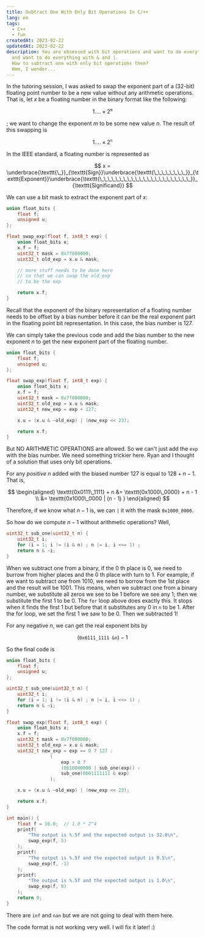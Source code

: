 ```yaml
---
title: Subtract One With Only Bit Operations In C/++
lang: en
tags: 
  - C++
  - fun
createdAt: 2023-02-22
updatedAt: 2023-02-22
description: You are obsessed with bit operations and want to do everything 
  and want to do everything with & and |. 
  How to subtract one with only bit operations then? 
  Hmm, I wonder... 
---
```


In the tutoring session, I was asked to swap the exponent part of a (32-bit) floating point number to be a new value without any arithmetic operations. That is, let $x$ be a floating number in the binary format like the following:

$$
1.\dots\times 2^{\texttt{m}}
$$

; we want to change the exponent $m$ to be some new value $n$. The result of this swapping is 

$$
1.\dots\times 2^{\texttt{n}}
$$

In the IEEE standard, a floating number is represented as 

$$
x = \underbrace{\texttt{\_}}_{\texttt{Sign}}\underbrace{\texttt{\_\_\_\_\_\_\_\_}}_{\texttt{Exponent}}\underbrace{\texttt{\_\_\_\_\_\_\_\_\_\_\_\_\_\_\_\_\_\_\_\_\_\_\_}}_{\texttt{Significand}}
$$

We can use a bit mask to extract the exponent part of $x$:

```cpp {10}
union float_bits {
    float f;
    unsigned u;
};

float swap_exp(float f, int8_t exp) {
    union float_bits x;
    x.f = f;
    uint32_t mask = 0x7f800000;
    uint32_t old_exp = x.u & mask;

    // more stuff needs to be done here
    // so that we can swap the old_exp 
    // to be the exp 

    return x.f;
}
```

Recall that the exponent of the binary representation of a floating number needs to be offset by a bias number before it can be the real exponent part in the floating point bit representation. In this case, the bias number is $127$. 

We can simply take the previous code and add the bias number to the new exponent $n$ to get the new exponent part of the floating number. 

```cpp {13}
union float_bits {
    float f;
    unsigned u;
};

float swap_exp(float f, int8_t exp) {
    union float_bits x;
    x.f = f;
    uint32_t mask = 0x7f800000;
    uint32_t old_exp = x.u & mask;
    uint32_t new_exp = exp + 127;

    x.u = (x.u & ~old_exp) | (new_exp << 23); 

    return x.f;
}
```

But NO ARITHMETIC OPERATIONS are allowed. So we can't just add the `exp` with the bias number. We need something trickier here. Ryan and I thought of a solution that uses only bit operations.

For any _positive_ $n$ added with the biased number $127$ is equal to $128 + n - 1$. That is, 

$$
\begin{aligned}
\texttt{0x0111\_1111} + n &= \texttt{0x1000\_0000} + n - 1 \\
&= \texttt{0x1000\_0000 | (n - 1) }
\end{aligned}
$$

Therefore, if we know what $n - 1$ is, we can `|` it with the mask `0x1000_0000`.

So how do we compute $n-1$ without arithmetic operations? Well, 

```cpp
uint32_t sub_one(uint32_t n) {
    uint32_t i;
    for (i = 1; i != (i & n) ; n |= i, i <<= 1) ;
    return n & ~i; 
}
```

When we subtract one from a binary, if the $0$ th place is $0$, we need to burrow from higher places and the $0$ th place with turn to $1$. For example, if we want to subtract one from $1010$, we need to borrow from the $1$st place and the result will be $1001$. This means, when we subtract one from a binary number, we substitute all zeros we see to be $1$ before we see any $1$; then we substitute the first $1$ to be $0$. The `for` loop above does exactly this. It stops when it finds the first $1$ but before that it substitutes any $0$ in `n` to be $1$. After the for loop, we set the first $1$ we saw to be $0$. Then we subtracted $1$! 

For any negative $n$, we can get the real exponent bits by 

$$
(\texttt{0x0111\_1111 \& n}) - 1
$$

So the final code is 

```cpp {17-22}
union float_bits {
    float f;
    unsigned u;
};

uint32_t sub_one(uint32_t n) {
    uint32_t i;
    for (i = 1; i != (i & n) ; n |= i, i <<= 1) ;
    return n & ~i; 
}

float swap_exp(float f, int8_t exp) {
    union float_bits x;
    x.f = f;
    uint32_t mask = 0x7f800000;
    uint32_t old_exp = x.u & mask;
    uint32_t new_exp = exp == 0 ? 127 : 
                (
                    exp > 0 ? 
                    (0b10000000 | sub_one(exp)) : 
                    sub_one(0b01111111 & exp)
                );

    x.u = (x.u & ~old_exp) | (new_exp << 23); 

    return x.f;
}

int main() {
    float f = 16.0;  // 1.0 * 2^4
    printf(
        "The output is %.5f and the expected output is 32.0\n", 
        swap_exp(f, 5)
    );
    printf(
        "The output is %.5f and the expected output is 0.5\n", 
        swap_exp(f, -1)
    );
    printf(
        "The output is %.5f and the expected output is 1.0\n", 
        swap_exp(f, 0)
    );
    return 0;
}
```

There are `inf` and `nan` but we are not going to deal with them here. 

The code format is not working very well. I will fix it later! :)
